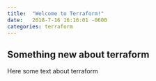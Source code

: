 ```yaml
---
title:  "Welcome to Terraform!"
date:   2018-7-16 16:16:01 -0600
categories: terraform
---
```


## Something new about terraform

Here some text about terraform
